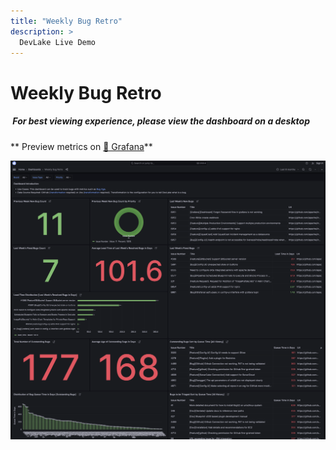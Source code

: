 ```yaml
---
title: "Weekly Bug Retro"
description: >
  DevLake Live Demo
---
```


# Weekly Bug Retro

<div className="info">
  <h5>
    <img
      src="https://user-images.githubusercontent.com/84442212/197146839-c2d116e6-e0b8-40a0-bb29-e51fb4805a81.png"
      alt=""
      width="3%"
    /> For best viewing experience, please view the dashboard on a desktop
  </h5>
</div>

** Preview metrics on [🔗 Grafana](https://grafana-lake.demo.devlake.io/d/-5EKA5w7k/weekly-bug-retro?orgId=1&from=now-6M&to=now)**

![WeeklyBugRetro](./WeeklyBugRetro.png)

<!-- <iframe src="https://grafana-lake.demo.devlake.io/d/-5EKA5w7k/weekly-bug-retro?orgId=1&from=now-6M&to=now" width="135%" height="3040px"></iframe> -->
